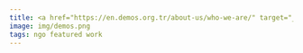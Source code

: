 ```yaml
---
title: <a href="https://en.demos.org.tr/about-us/who-we-are/" target="_blank">DEMOS</a> Research Association <a href="https://demos.org.tr/wp-content/uploads/2022/05/from-converging-roads-to-narrowing-groun.pdf" target="_blank">research report</a> on the LGBTI+ and women’s organizations and their struggle for peace in Turkey
image: img/demos.png
tags: ngo featured work 
---
```

